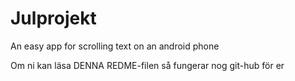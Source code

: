 Julprojekt
==========

An easy app for scrolling text on an android phone



Om ni kan läsa DENNA REDME-filen så fungerar nog git-hub för er
